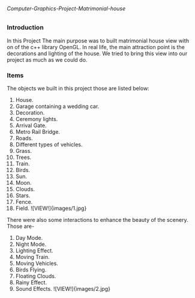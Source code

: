 ###### Computer-Graphics-Project-Matrimonial-house

### Introduction

In this Project The main purpose was to built matrimonial house view with on of the c++ library OpenGL. In real life, the main attraction point is the decorations and lighting of the house. We tried to bring this view into our project as much as we could do.

### Items

The objects we built in this project those are listed below:

1. House.
2. Garage containing a wedding car.
3. Decoration.
4. Ceremony lights.
5. Arrival Gate.
6. Metro Rail Bridge.
7. Roads.
8. Different types of vehicles.
9. Grass.
10. Trees.
11. Train.
12. Birds.
13. Sun.
14. Moon.
15. Clouds.
16. Stars.
17. Fence.
18. Field.
    ![VIEW!]{images/1.jpg}

There were also some interactions to enhance the beauty of the scenery. Those are-

1. Day Mode.
2. Night Mode.
3. Lighting Effect.
4. Moving Train.
5. Moving Vehicles.
6. Birds Flying.
7. Floating Clouds.
8. Rainy Effect.
9. Sound Effects.
   ![VIEW!]{images/2.jpg}
